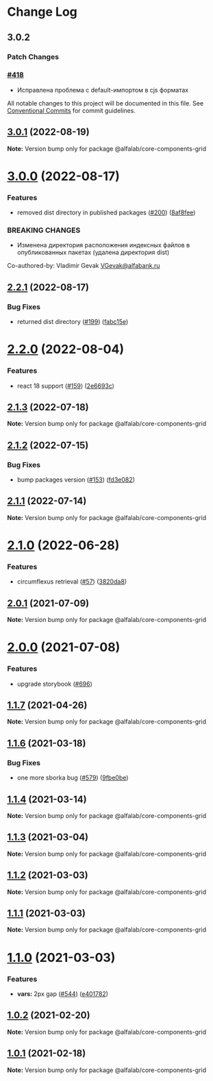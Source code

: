 # Change Log

## 3.0.2

### Patch Changes

### [#418](https://github.com/core-ds/core-components/pull/418)

-   Исправлена проблема с default-импортом в cjs форматах

All notable changes to this project will be documented in this file.
See [Conventional Commits](https://conventionalcommits.org) for commit guidelines.

## [3.0.1](https://github.com/core-ds/core-components/compare/@alfalab/core-components-grid@3.0.0...@alfalab/core-components-grid@3.0.1) (2022-08-19)

**Note:** Version bump only for package @alfalab/core-components-grid

# [3.0.0](https://github.com/core-ds/core-components/compare/@alfalab/core-components-grid@2.2.1...@alfalab/core-components-grid@3.0.0) (2022-08-17)

### Features

-   removed dist directory in published packages ([#200](https://github.com/core-ds/core-components/issues/200)) ([8af8fee](https://github.com/core-ds/core-components/commit/8af8fee53ca0bd19fa2d1ca1422e0df23096e2c8))

### BREAKING CHANGES

-   Изменена директория расположения индексных файлов в опубликованных пакетах (удалена
    директория dist)

Co-authored-by: Vladimir Gevak <VGevak@alfabank.ru>

## [2.2.1](https://github.com/core-ds/core-components/compare/@alfalab/core-components-grid@2.2.0...@alfalab/core-components-grid@2.2.1) (2022-08-17)

### Bug Fixes

-   returned dist directory ([#199](https://github.com/core-ds/core-components/issues/199)) ([fabc15e](https://github.com/core-ds/core-components/commit/fabc15effa1457ca65ec7238206f1b1fc2a2a613))

# [2.2.0](https://github.com/core-ds/core-components/compare/@alfalab/core-components-grid@2.1.3...@alfalab/core-components-grid@2.2.0) (2022-08-04)

### Features

-   react 18 support ([#159](https://github.com/core-ds/core-components/issues/159)) ([2e6693c](https://github.com/core-ds/core-components/commit/2e6693c62f534e333aadb7d3fff4ffd78ac84c63))

## [2.1.3](https://github.com/core-ds/core-components/compare/@alfalab/core-components-grid@2.1.2...@alfalab/core-components-grid@2.1.3) (2022-07-18)

**Note:** Version bump only for package @alfalab/core-components-grid

## [2.1.2](https://github.com/core-ds/core-components/compare/@alfalab/core-components-grid@2.1.1...@alfalab/core-components-grid@2.1.2) (2022-07-15)

### Bug Fixes

-   bump packages version ([#153](https://github.com/core-ds/core-components/issues/153)) ([fd3e082](https://github.com/core-ds/core-components/commit/fd3e08205672129cdce04e1000c673f2cd9c10da))

## [2.1.1](https://github.com/core-ds/core-components/compare/@alfalab/core-components-grid@2.1.0...@alfalab/core-components-grid@2.1.1) (2022-07-14)

**Note:** Version bump only for package @alfalab/core-components-grid

# [2.1.0](https://github.com/core-ds/core-components/compare/@alfalab/core-components-grid@2.0.3...@alfalab/core-components-grid@2.1.0) (2022-06-28)

### Features

-   circumflexus retrieval ([#57](https://github.com/core-ds/core-components/issues/57)) ([3820da8](https://github.com/core-ds/core-components/commit/3820da818bcdcbee6904c648b3e29c3c828fe202))

## [2.0.1](https://github.com/core-ds/core-components/compare/@alfalab/core-components-grid@2.0.0...@alfalab/core-components-grid@2.0.1) (2021-07-09)

**Note:** Version bump only for package @alfalab/core-components-grid

# [2.0.0](https://github.com/core-ds/core-components/compare/@alfalab/core-components-grid@1.1.7...@alfalab/core-components-grid@2.0.0) (2021-07-08)

### Features

-   upgrade storybook ([#696](https://github.com/core-ds/core-components/issues/696))

## [1.1.7](https://github.com/core-ds/core-components/compare/@alfalab/core-components-grid@1.1.6...@alfalab/core-components-grid@1.1.7) (2021-04-26)

**Note:** Version bump only for package @alfalab/core-components-grid

## [1.1.6](https://github.com/core-ds/core-components/compare/@alfalab/core-components-grid@1.1.4...@alfalab/core-components-grid@1.1.6) (2021-03-18)

### Bug Fixes

-   one more sborka bug ([#579](https://github.com/core-ds/core-components/issues/579)) ([9fbe0be](https://github.com/core-ds/core-components/commit/9fbe0beca56ec5971de78b3f6cda25305b260efc))

## [1.1.4](https://github.com/core-ds/core-components/compare/@alfalab/core-components-grid@1.1.3...@alfalab/core-components-grid@1.1.4) (2021-03-14)

**Note:** Version bump only for package @alfalab/core-components-grid

## [1.1.3](https://github.com/core-ds/core-components/compare/@alfalab/core-components-grid@1.1.2...@alfalab/core-components-grid@1.1.3) (2021-03-04)

**Note:** Version bump only for package @alfalab/core-components-grid

## [1.1.2](https://github.com/core-ds/core-components/compare/@alfalab/core-components-grid@1.1.1...@alfalab/core-components-grid@1.1.2) (2021-03-03)

**Note:** Version bump only for package @alfalab/core-components-grid

## [1.1.1](https://github.com/core-ds/core-components/compare/@alfalab/core-components-grid@1.1.0...@alfalab/core-components-grid@1.1.1) (2021-03-03)

**Note:** Version bump only for package @alfalab/core-components-grid

# [1.1.0](https://github.com/core-ds/core-components/compare/@alfalab/core-components-grid@1.0.2...@alfalab/core-components-grid@1.1.0) (2021-03-03)

### Features

-   **vars:** 2px gap ([#544](https://github.com/core-ds/core-components/issues/544)) ([e401782](https://github.com/core-ds/core-components/commit/e40178290a02c45bd9ea23ab0deffabd74a69276))

## [1.0.2](https://github.com/core-ds/core-components/compare/@alfalab/core-components-grid@1.0.1...@alfalab/core-components-grid@1.0.2) (2021-02-20)

**Note:** Version bump only for package @alfalab/core-components-grid

## [1.0.1](https://github.com/core-ds/core-components/compare/@alfalab/core-components-grid@1.0.0...@alfalab/core-components-grid@1.0.1) (2021-02-18)

**Note:** Version bump only for package @alfalab/core-components-grid
